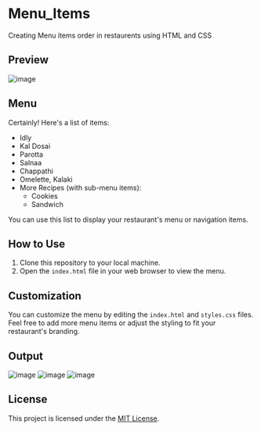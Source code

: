 # Menu_Items
Creating Menu items order in restaurents using HTML and CSS

## Preview

![image](https://www.thambivilas.com/menu)

## Menu

Certainly! Here's a list of items:

- Idly
- Kal Dosai
- Parotta
- Salnaa
- Chappathi
- Omelette, Kalaki
- More Recipes (with sub-menu items):
   - Cookies
   - Sandwich

You can use this list to display your restaurant's menu or navigation items.

## How to Use

1. Clone this repository to your local machine.
2. Open the `index.html` file in your web browser to view the menu.

## Customization

You can customize the menu by editing the `index.html` and `styles.css` files. Feel free to add more menu items or adjust the styling to fit your restaurant's branding.

## Output

![image](https://github.com/NishalKL/Menu_Items/assets/169981248/aafc95a3-0c9e-4303-bf06-f69a0e2471d7)
![image](https://github.com/NishalKL/Menu_Items/assets/169981248/e9272d7e-3da2-44fa-a1ac-2ba63e2e9d7b)
![image](https://github.com/NishalKL/Menu_Items/assets/169981248/97fe32e7-f940-4781-bff8-afe6605f8a09)


## License

This project is licensed under the [MIT License](LICENSE).


